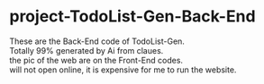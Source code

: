 # project-TodoList-Gen-Back-End

These are the Back-End code of TodoList-Gen.  
Totally 99% generated by Ai from claues.  
the pic of the web are on the Front-End codes.  
will not open online, it is expensive for me to run the website.
